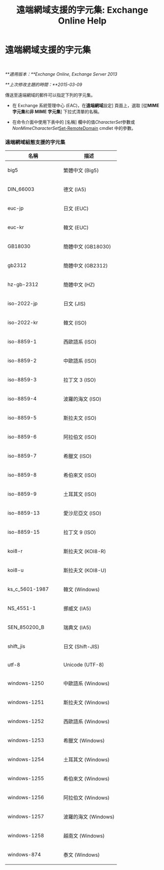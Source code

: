 ﻿---
title: '遠端網域支援的字元集: Exchange Online Help'
TOCTitle: 遠端網域支援的字元集
ms:assetid: 66023a62-1fd3-4019-be2b-4e7147db148a
ms:mtpsurl: https://technet.microsoft.com/zh-tw/library/Aa998600(v=EXCHG.150)
ms:contentKeyID: 52062330
ms.date: 05/23/2018
mtps_version: v=EXCHG.150
ms.translationtype: MT
---

# 遠端網域支援的字元集

 

_**適用版本：**Exchange Online, Exchange Server 2013_

_**上次修改主題的時間：**2015-03-09_

傳送至遠端網域的郵件可以指定下列的字元集。

  - 在 Exchange 系統管理中心 (EAC)，在**遠端網域**設定\] 頁面上，選取 \[從**MIME 字元集**和**非 MIME 字元集**\] 下拉式清單的名稱。

  - 在命令介面中使用下表中的 \[名稱\] 欄中的值*CharacterSet*參數或*NonMimeCharacterSet*[Set-RemoteDomain](https://technet.microsoft.com/zh-tw/library/aa997857\(v=exchg.150\)) cmdlet 中的參數。

### 遠端網域組態支援的字元集

<table>
<colgroup>
<col style="width: 50%" />
<col style="width: 50%" />
</colgroup>
<thead>
<tr class="header">
<th>名稱</th>
<th>描述</th>
</tr>
</thead>
<tbody>
<tr class="odd">
<td><p>big5</p></td>
<td><p>繁體中文 (Big5)</p></td>
</tr>
<tr class="even">
<td><p>DIN_66003</p></td>
<td><p>德文 (IA5)</p></td>
</tr>
<tr class="odd">
<td><p>euc-jp</p></td>
<td><p>日文 (EUC)</p></td>
</tr>
<tr class="even">
<td><p>euc-kr</p></td>
<td><p>韓文 (EUC)</p></td>
</tr>
<tr class="odd">
<td><p>GB18030</p></td>
<td><p>簡體中文 (GB18030)</p></td>
</tr>
<tr class="even">
<td><p>gb2312</p></td>
<td><p>簡體中文 (GB2312)</p></td>
</tr>
<tr class="odd">
<td><p>hz-gb-2312</p></td>
<td><p>簡體中文 (HZ)</p></td>
</tr>
<tr class="even">
<td><p>iso-2022-jp</p></td>
<td><p>日文 (JIS)</p></td>
</tr>
<tr class="odd">
<td><p>iso-2022-kr</p></td>
<td><p>韓文 (ISO)</p></td>
</tr>
<tr class="even">
<td><p>iso-8859-1</p></td>
<td><p>西歐語系 (ISO)</p></td>
</tr>
<tr class="odd">
<td><p>iso-8859-2</p></td>
<td><p>中歐語系 (ISO)</p></td>
</tr>
<tr class="even">
<td><p>iso-8859-3</p></td>
<td><p>拉丁文 3 (ISO)</p></td>
</tr>
<tr class="odd">
<td><p>iso-8859-4</p></td>
<td><p>波羅的海文 (ISO)</p></td>
</tr>
<tr class="even">
<td><p>iso-8859-5</p></td>
<td><p>斯拉夫文 (ISO)</p></td>
</tr>
<tr class="odd">
<td><p>iso-8859-6</p></td>
<td><p>阿拉伯文 (ISO)</p></td>
</tr>
<tr class="even">
<td><p>iso-8859-7</p></td>
<td><p>希臘文 (ISO)</p></td>
</tr>
<tr class="odd">
<td><p>iso-8859-8</p></td>
<td><p>希伯來文 (ISO)</p></td>
</tr>
<tr class="even">
<td><p>iso-8859-9</p></td>
<td><p>土耳其文 (ISO)</p></td>
</tr>
<tr class="odd">
<td><p>iso-8859-13</p></td>
<td><p>愛沙尼亞文 (ISO)</p></td>
</tr>
<tr class="even">
<td><p>iso-8859-15</p></td>
<td><p>拉丁文 9 (ISO)</p></td>
</tr>
<tr class="odd">
<td><p>koi8-r</p></td>
<td><p>斯拉夫文 (KOI8-R)</p></td>
</tr>
<tr class="even">
<td><p>koi8-u</p></td>
<td><p>斯拉夫文 (KOI8-U)</p></td>
</tr>
<tr class="odd">
<td><p>ks_c_5601-1987</p></td>
<td><p>韓文 (Windows)</p></td>
</tr>
<tr class="even">
<td><p>NS_4551-1</p></td>
<td><p>挪威文 (IA5)</p></td>
</tr>
<tr class="odd">
<td><p>SEN_850200_B</p></td>
<td><p>瑞典文 (IA5)</p></td>
</tr>
<tr class="even">
<td><p>shift_jis</p></td>
<td><p>日文 (Shift-JIS)</p></td>
</tr>
<tr class="odd">
<td><p>utf-8</p></td>
<td><p>Unicode (UTF-8)</p></td>
</tr>
<tr class="even">
<td><p>windows-1250</p></td>
<td><p>中歐語系 (Windows)</p></td>
</tr>
<tr class="odd">
<td><p>windows-1251</p></td>
<td><p>斯拉夫文 (Windows)</p></td>
</tr>
<tr class="even">
<td><p>windows-1252</p></td>
<td><p>西歐語系 (Windows)</p></td>
</tr>
<tr class="odd">
<td><p>windows-1253</p></td>
<td><p>希臘文 (Windows)</p></td>
</tr>
<tr class="even">
<td><p>windows-1254</p></td>
<td><p>土耳其文 (Windows)</p></td>
</tr>
<tr class="odd">
<td><p>windows-1255</p></td>
<td><p>希伯來文 (Windows)</p></td>
</tr>
<tr class="even">
<td><p>windows-1256</p></td>
<td><p>阿拉伯文 (Windows)</p></td>
</tr>
<tr class="odd">
<td><p>windows-1257</p></td>
<td><p>波羅的海文 (Windows)</p></td>
</tr>
<tr class="even">
<td><p>windows-1258</p></td>
<td><p>越南文 (Windows)</p></td>
</tr>
<tr class="odd">
<td><p>windows-874</p></td>
<td><p>泰文 (Windows)</p></td>
</tr>
</tbody>
</table>

